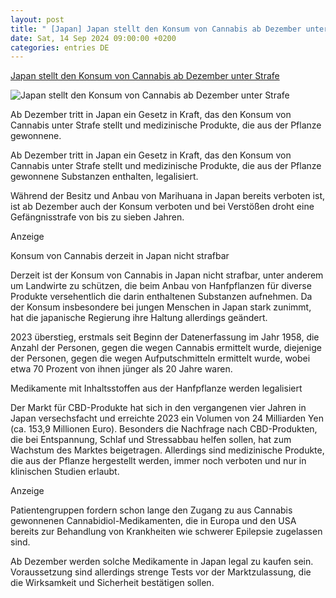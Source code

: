 ```yaml
---
layout: post
title: " [Japan] Japan stellt den Konsum von Cannabis ab Dezember unter Strafe"
date: Sat, 14 Sep 2024 09:00:00 +0200
categories: entries DE
---
```

[Japan stellt den Konsum von Cannabis ab Dezember unter Strafe](https://sumikai.com/nachrichten-aus-japan/japan-stellt-den-konsum-von-cannabis-ab-dezember-unter-strafe-346228/)

![Japan stellt den Konsum von Cannabis ab Dezember unter Strafe](https://sumikai.com/wp-content/uploads/2024/09/Ab-Dezember-steht-der-Konsum-von-Cannabis-in-Japan-unter-Strafe-gleichzeit-werden-allerdings-Medikamente-mit-Inhaltstoffen-der-Pflanze-legalisiert.jpg)

Ab Dezember tritt in Japan ein Gesetz in Kraft, das den Konsum von Cannabis unter Strafe stellt und medizinische Produkte, die aus der Pflanze gewonnene.

Ab Dezember tritt in Japan ein Gesetz in Kraft, das den Konsum von Cannabis unter Strafe stellt und medizinische Produkte, die aus der Pflanze gewonnene Substanzen enthalten, legalisiert.

Während der Besitz und Anbau von Marihuana in Japan bereits verboten ist, ist ab Dezember auch der Konsum verboten und bei Verstößen droht eine Gefängnisstrafe von bis zu sieben Jahren.

Anzeige

Konsum von Cannabis derzeit in Japan nicht strafbar

Derzeit ist der Konsum von Cannabis in Japan nicht strafbar, unter anderem um Landwirte zu schützen, die beim Anbau von Hanfpflanzen für diverse Produkte versehentlich die darin enthaltenen Substanzen aufnehmen. Da der Konsum insbesondere bei jungen Menschen in Japan stark zunimmt, hat die japanische Regierung ihre Haltung allerdings geändert.

2023 überstieg, erstmals seit Beginn der Datenerfassung im Jahr 1958, die Anzahl der Personen, gegen die wegen Cannabis ermittelt wurde, diejenige der Personen, gegen die wegen Aufputschmitteln ermittelt wurde, wobei etwa 70 Prozent von ihnen jünger als 20 Jahre waren.

Medikamente mit Inhaltsstoffen aus der Hanfpflanze werden legalisiert

Der Markt für CBD-Produkte hat sich in den vergangenen vier Jahren in Japan versechsfacht und erreichte 2023 ein Volumen von 24 Milliarden Yen (ca. 153,9 Millionen Euro). Besonders die Nachfrage nach CBD-Produkten, die bei Entspannung, Schlaf und Stressabbau helfen sollen, hat zum Wachstum des Marktes beigetragen. Allerdings sind medizinische Produkte, die aus der Pflanze hergestellt werden, immer noch verboten und nur in klinischen Studien erlaubt.

Anzeige

Patientengruppen fordern schon lange den Zugang zu aus Cannabis gewonnenen Cannabidiol-Medikamenten, die in Europa und den USA bereits zur Behandlung von Krankheiten wie schwerer Epilepsie zugelassen sind.

Ab Dezember werden solche Medikamente in Japan legal zu kaufen sein. Voraussetzung sind allerdings strenge Tests vor der Marktzulassung, die die Wirksamkeit und Sicherheit bestätigen sollen.

